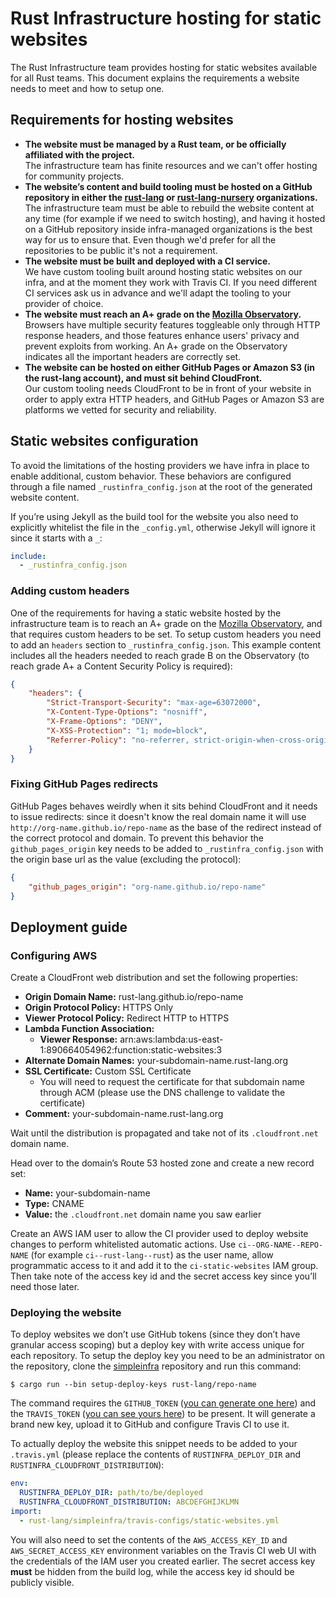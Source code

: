 # Rust Infrastructure hosting for static websites

The Rust Infrastructure team provides hosting for static websites available for
all Rust teams. This document explains the requirements a website needs to meet
and how to setup one.

## Requirements for hosting websites

* **The website must be managed by a Rust team, or be officially affiliated with
  the project.**  
  The infrastructure team has finite resources and we can't offer hosting for
  community projects.
* **The website’s content and build tooling must be hosted on a GitHub
  repository in either the [rust-lang](https://github.com/rust-lang) or
  [rust-lang-nursery](https://github.com/rust-lang-nursery) organizations.**  
  The infrastructure team must be able to rebuild the website content at any
  time (for example if we need to switch hosting), and having it hosted on a
  GitHub repository inside infra-managed organizations is the best way for us
  to ensure that. Even though we'd prefer for all the repositories to be public
  it's not a requirement.
* **The website must be built and deployed with a CI service.**  
  We have custom tooling built around hosting static websites on our infra, and
  at the moment they work with Travis CI. If you need different CI services ask
  us in advance and we'll adapt the tooling to your provider of choice.
* **The website must reach an A+ grade on the
  [Mozilla Observatory](https://observatory.mozilla.org/).**  
  Browsers have multiple security features toggleable only through HTTP
  response headers, and those features enhance users' privacy and prevent
  exploits from working. An A+ grade on the Observatory indicates all the
  important headers are correctly set.
* **The website can be hosted on either GitHub Pages or Amazon S3 (in the
  rust-lang account), and must sit behind CloudFront.**  
  Our custom tooling needs CloudFront to be in front of your website in order
  to apply extra HTTP headers, and GitHub Pages or Amazon S3 are platforms we
  vetted for security and reliability.

## Static websites configuration

To avoid the limitations of the hosting providers we have infra in place to
enable additional, custom behavior. These behaviors are configured through a
file named `_rustinfra_config.json` at the root of the generated website
content.

If you’re using Jekyll as the build tool for the website you also need to
explicitly whitelist the file in the `_config.yml`, otherwise Jekyll will
ignore it since it starts with a `_`:

```yaml
include:
  - _rustinfra_config.json
```

### Adding custom headers

One of the requirements for having a static website hosted by the
infrastructure team is to reach an A+ grade on the [Mozilla
Observatory](https://observatory.mozilla.org/), and that requires custom
headers to be set. To setup custom headers you need to add an `headers` section
to `_rustinfra_config.json`. This example content includes all the headers
needed to reach grade B on the Observatory (to reach grade A+ a Content
Security Policy is required):

```json
{
    "headers": {
        "Strict-Transport-Security": "max-age=63072000",
        "X-Content-Type-Options": "nosniff",
        "X-Frame-Options": "DENY",
        "X-XSS-Protection": "1; mode=block",
        "Referrer-Policy": "no-referrer, strict-origin-when-cross-origin"
    }
}
```

### Fixing GitHub Pages redirects

GitHub Pages behaves weirdly when it sits behind CloudFront and it needs to
issue redirects: since it doesn't know the real domain name it will use
`http://org-name.github.io/repo-name` as the base of the redirect instead of
the correct protocol and domain. To prevent this behavior the
`github_pages_origin` key needs to be added to `_rustinfra_config.json`
with the origin base url as the value (excluding the protocol):

```json
{
    "github_pages_origin": "org-name.github.io/repo-name"
}
```

## Deployment guide

### Configuring AWS

Create a CloudFront web distribution and set the following properties:

- **Origin Domain Name:** rust-lang.github.io/repo-name
- **Origin Protocol Policy:** HTTPS Only
- **Viewer Protocol Policy:** Redirect HTTP to HTTPS
- **Lambda Function Association:**
    - **Viewer Response:** arn:aws:lambda:us-east-1:890664054962:function:static-websites:3
- **Alternate Domain Names:** your-subdomain-name.rust-lang.org
- **SSL Certificate:** Custom SSL Certificate
    - You will need to request the certificate for that subdomain name through
      ACM (please use the DNS challenge to validate the certificate)
- **Comment:** your-subdomain-name.rust-lang.org

Wait until the distribution is propagated and take not of its `.cloudfront.net`
domain name.

Head over to the domain’s Route 53 hosted zone and create a new record set:

- **Name:** your-subdomain-name
- **Type:** CNAME
- **Value:** the `.cloudfront.net` domain name you saw earlier

Create an AWS IAM user to allow the CI provider used to deploy website changes
to perform whitelisted automatic actions. Use `ci--ORG-NAME--REPO-NAME` (for
example `ci--rust-lang--rust`) as the user name, allow programmatic access to
it and add it to the `ci-static-websites` IAM group. Then take note of the
access key id and the secret access key since you’ll need those later.

### Deploying the website

To deploy websites we don’t use GitHub tokens (since they don’t have granular
access scoping) but a deploy key with write access unique for each repository.
To setup the deploy key you need to be an administrator on the repository,
clone the [simpleinfra](https://github.com/rust-lang/simpleinfra) repository
and run this command:

```
$ cargo run --bin setup-deploy-keys rust-lang/repo-name
```

The command requires the `GITHUB_TOKEN` ([you can generate one
here](https://github.com/settings/tokens)) and the `TRAVIS_TOKEN` ([you can see
yours here](https://travis-ci.com/account/preferences)) to be present. It will
generate a brand new key, upload it to GitHub and configure Travis CI to use
it.

To actually deploy the website this snippet needs to be added to your
`.travis.yml` (please replace the contents of `RUSTINFRA_DEPLOY_DIR` and
`RUSTINFRA_CLOUDFRONT_DISTRIBUTION`):

```yaml
env:
  RUSTINFRA_DEPLOY_DIR: path/to/be/deployed
  RUSTINFRA_CLOUDFRONT_DISTRIBUTION: ABCDEFGHIJKLMN
import:
  - rust-lang/simpleinfra/travis-configs/static-websites.yml
```

You will also need to set the contents of the `AWS_ACCESS_KEY_ID` and
`AWS_SECRET_ACCESS_KEY` environment variables on the Travis CI web UI with the
credentials of the IAM user you created earlier. The secret access key **must**
be hidden from the build log, while the access key id should be publicly
visible.

